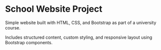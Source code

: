 # School Website Project

Simple website built with HTML, CSS, and Bootstrap as part of a university course.

Includes structured content, custom styling, and responsive layout using Bootstrap components.
